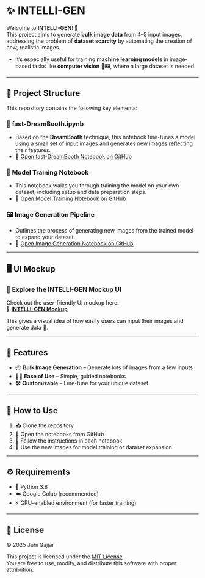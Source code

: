 # ✨ INTELLI-GEN

Welcome to **INTELLI-GEN**! 🎉  
This project aims to generate **bulk image data** from 4–5 input images, addressing the problem of **dataset scarcity** by automating the creation of new, realistic images.  

- It’s especially useful for training **machine learning models** in image-based tasks like **computer vision** 🤖🖼️, where a large dataset is needed.

---

## 📁 Project Structure

This repository contains the following key elements:

### 📓 **fast-DreamBooth.ipynb**
- Based on the **DreamBooth** technique, this notebook fine-tunes a model using a small set of input images and generates new images reflecting their features.  
- 🔗 [Open fast-DreamBooth Notebook on GitHub](https://github.com/JuhiGajjar/Intelli-Gen/blob/main/fast-DreamBooth.ipynb)

### 🧠 **Model Training Notebook**
- This notebook walks you through training the model on your own dataset, including setup and data preparation steps.  
- 🔗 [Open Model Training Notebook on GitHub](https://github.com/JuhiGajjar/Intelli-Gen/blob/main/model-training.ipynb)

### 🖼️ **Image Generation Pipeline**
- Outlines the process of generating new images from the trained model to expand your dataset.  
- 🔗 [Open Image Generation Notebook on GitHub](https://github.com/JuhiGajjar/Intelli-Gen/blob/main/image-generation.ipynb)

---

## 🖥️ UI Mockup

### 🚀 **Explore the INTELLI-GEN Mockup UI**  
Check out the user-friendly UI mockup here:  
🔗 [**INTELLI-GEN Mockup**](https://intelligen-mockup.vercel.app/)

This gives a visual idea of how easily users can input their images and generate data 🎨.

---

## 🌟 Features

- 📦 **Bulk Image Generation** – Generate lots of images from a few inputs  
- 👩‍💻 **Ease of Use** – Simple, guided notebooks  
- 🛠️ **Customizable** – Fine-tune for your unique dataset

---

## 📌 How to Use

1. 📥 Clone the repository  
2. 📑 Open the notebooks from GitHub  
3. 🧪 Follow the instructions in each notebook  
4. 🧠 Use the new images for model training or dataset expansion

---

## ⚙️ Requirements

- 🐍 Python 3.8  
- ☁️ Google Colab (recommended)  
- ⚡ GPU-enabled environment (for faster training)

---

## 📄 License

© 2025 Juhi Gajjar

This project is licensed under the [MIT License](https://opensource.org/licenses/MIT).  
You are free to use, modify, and distribute this software with proper attribution.

